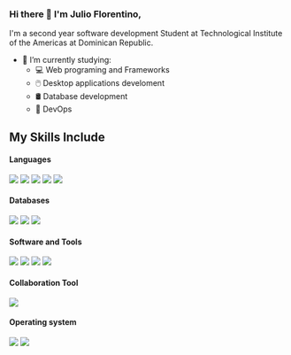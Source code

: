 ### Hi there 👋 I'm Julio Florentino,

I'm a second year software development Student at Technological Institute of the Americas at Dominican Republic.

- 🌱 I’m currently studying:
	- 💻 Web programing and Frameworks 
	- 🖱️ Desktop applications develoment 
  - 🛢️ Database development 
  - 🐳 DevOps 


## My Skills Include

<h4> Languages </h4>
<span> 
  <img src="https://img.shields.io/badge/HTML-%23E34F26.svg?logo=html5&logoColor=white">
  <img src="https://img.shields.io/badge/CSS-639?logo=css&logoColor=fff">
  <img src="https://img.shields.io/badge/JavaScript-F7DF1E?logo=javascript&logoColor=000">
  <img src="https://img.shields.io/badge/Java-%23ED8B00.svg?logo=openjdk&logoColor=white">
  <img src="https://custom-icon-badges.demolab.com/badge/C%23-%23239120.svg?logo=cshrp&logoColor=white">
</span>

<h4> Databases </h4>
<span>
  <img src="https://img.shields.io/badge/MySQL-4479A1?logo=mysql&logoColor=fff">
  <img src="https://custom-icon-badges.demolab.com/badge/Microsoft%20SQL%20Server-CC2927?logo=mssqlserver-white&logoColor=white">
  <img src="https://custom-icon-badges.demolab.com/badge/Oracle-F80000?logo=oracle&logoColor=fff">
</span>

<h4>Software and Tools</h4>
<span>
  <img src="https://custom-icon-badges.demolab.com/badge/Visual%20Studio%20Code-0078d7.svg?logo=vsc&logoColor=white">
  <img src="https://custom-icon-badges.demolab.com/badge/Visual%20Studio-5C2D91.svg?&logo=visualstudio&logoColor=white">
  <img src="https://img.shields.io/badge/ChatGPT-74aa9c?logo=openai&logoColor=white">
  <img src="https://img.shields.io/badge/Git-F05032?logo=git&logoColor=fff">
  
  
</span>

<h4>Collaboration Tool</h4>
<span>
  <img src="https://img.shields.io/badge/Jira-0052CC?logo=jira&logoColor=fff">
</span>

<h4>Operating system</h4>
<span>
  <img src="https://custom-icon-badges.demolab.com/badge/Windows-0078D6?logo=windows11&logoColor=white">
  <img src="https://img.shields.io/badge/Kali%20Linux-557C94?logo=kalilinux&logoColor=fff">
</span>
